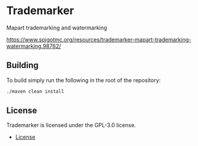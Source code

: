 # Trademarker
Mapart trademarking and watermarking

https://www.spigotmc.org/resources/trademarker-mapart-trademarking-watermarking.98762/

## Building
To build simply run the following in the root of the repository:

```bash
./maven clean install
```

## License
Trademarker is licensed under the GPL-3.0 license.

- [License](https://github.com/Kristjan-Kessel/Trademarker/blob/master/LICENSE)

